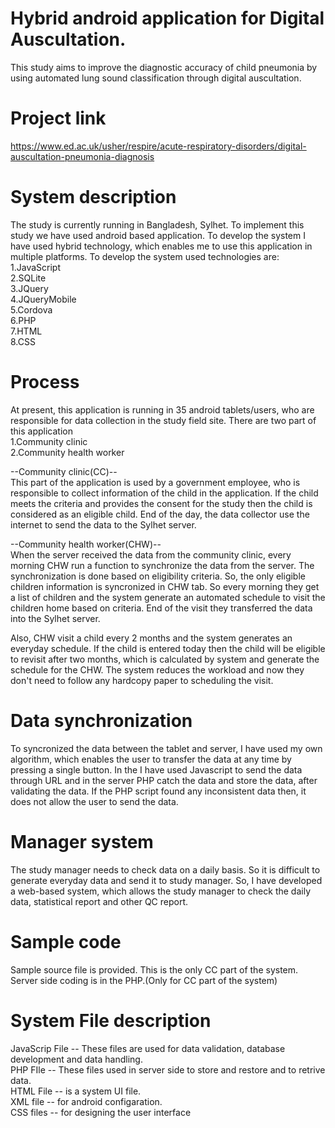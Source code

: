 # Hybrid android application for Digital Auscultation.
This study aims to improve the diagnostic accuracy of child pneumonia by using automated lung sound classification through digital auscultation.
# Project link
https://www.ed.ac.uk/usher/respire/acute-respiratory-disorders/digital-auscultation-pneumonia-diagnosis
# System description
The study is currently running in Bangladesh, Sylhet. To implement this study we have used android based application. To develop the system I have used hybrid technology, which enables me to use this application in multiple platforms. To develop the system used technologies are:<br/>
1.JavaScript<br/>
2.SQLite<br/>
3.JQuery<br/>
4.JQueryMobile<br/>
5.Cordova<br/>
6.PHP<br/>
7.HTML<br/>
8.CSS<br/>

# Process
At present, this application is running in 35 android tablets/users, who are responsible for data collection in the study field site. There are two part of this application<br/>
1.Community clinic<br/>
2.Community health worker<br/>

--Community clinic(CC)--<br/>
This part of the application is used by a government employee, who is responsible to collect information of the child in the application. If the child meets the criteria and provides the consent for the study then the child is considered as an eligible child. End of the day, the data collector use the internet to send the data to the Sylhet server.<br/>

--Community health worker(CHW)--<br/>
When the server received the data from the community clinic, every morning CHW run a function to synchronize the data from the server. The synchronization is done based on eligibility criteria. So, the only eligible children information is syncronized in CHW tab. So every morning they get a list of children and the system generate an automated schedule to visit the children home based on criteria. End of the visit they transferred the data into the Sylhet server.

Also, CHW visit a child every 2 months and the system generates an everyday schedule. If the child is entered today then the child will be eligible to revisit after two months, which is calculated by system and generate the schedule for the CHW. The system reduces the workload and now they don't need to follow any hardcopy paper to scheduling the visit.


# Data synchronization
To syncronized the data between the tablet and server, I have used my own algorithm, which enables the user to transfer the data at any time by pressing a single button. In the I have used Javascript to send the data through URL and in the server PHP catch the data and store the data, after validating the data. If the PHP script found any inconsistent data then, it does not allow the user to send the data.

# Manager system
The study manager needs to check data on a daily basis. So it is difficult to generate everyday data and send it to study manager. So, I have developed a web-based system, which allows the study manager to check the daily data, statistical report and other QC report. 


# Sample code
Sample source file is provided. This is the only CC part of the system. Server side coding is in the PHP.(Only for CC part of the system)

# System File description
JavaScrip File -- These files are used for data validation, database development and data handling.<br/>
PHP FIle -- These files used in server side to store and restore and to retrive data.<br/>
HTML File -- is a system UI file.<br/>
XML file -- for android configaration.<br/>
CSS files -- for designing the user interface


